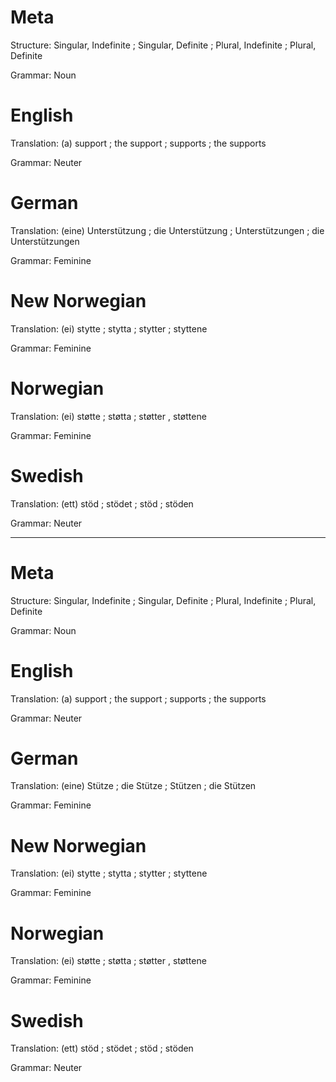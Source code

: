 Meta
====

Structure: Singular, Indefinite ; Singular, Definite ; Plural, Indefinite ; Plural, Definite

Grammar:   Noun



English
=======

Translation: (a) support ; the support ; supports ; the supports

Grammar:     Neuter



German
======

Translation: (eine) Unterstützung ; die Unterstützung ; Unterstützungen ; die Unterstützungen

Grammar:     Feminine



New Norwegian
=============

Translation: (ei) stytte ; stytta ; stytter ; styttene

Grammar:     Feminine



Norwegian
=========

Translation: (ei) støtte ; støtta ; støtter , støttene

Grammar:     Feminine



Swedish
=======

Translation: (ett) stöd ; stödet ; stöd ; stöden

Grammar:     Neuter



--------------------------------------------------------------------------------

Meta
====

Structure: Singular, Indefinite ; Singular, Definite ; Plural, Indefinite ; Plural, Definite

Grammar:   Noun



English
=======

Translation: (a) support ; the support ; supports ; the supports

Grammar:     Neuter



German
======

Translation: (eine) Stütze ; die Stütze ; Stützen ; die Stützen

Grammar:     Feminine



New Norwegian
=============

Translation: (ei) stytte ; stytta ; stytter ; styttene

Grammar:     Feminine



Norwegian
=========

Translation: (ei) støtte ; støtta ; støtter , støttene

Grammar:     Feminine



Swedish
=======

Translation: (ett) stöd ; stödet ; stöd ; stöden

Grammar:     Neuter
